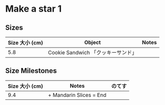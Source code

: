 # Make a star 1

Sizes
---
| Size 大小 (cm) | Object                             | Notes |
| --------- | ---------------------------------- | ----- |
| 5.8       | Cookie Sandwich 「クッキーサンド」 |       |

Size Milestones
---
| Size 大小 (cm) | Notes                   | のてす                  |
| -------------- | ----------------------- | ----------------------- |
| 9.4            | + Mandarin Slices = End |  |
